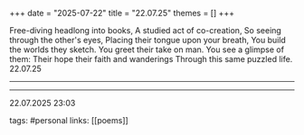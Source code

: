 +++
date = "2025-07-22"
title = "22.07.25"
themes = []
+++

Free-diving headlong into books,
A studied act of co-creation,
So seeing through the other's eyes,
Placing their tongue upon your breath,
You build the worlds they sketch.
You greet their take on man.
You see a glimpse of them:
Their hope their faith and wanderings
Through this same puzzled life.
22.07.25

---



---

22.07.2025 23:03

tags: #personal
links: [[poems]]
